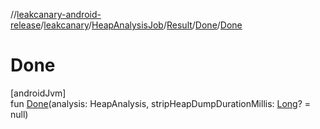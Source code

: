 //[leakcanary-android-release](../../../../../index.md)/[leakcanary](../../../index.md)/[HeapAnalysisJob](../../index.md)/[Result](../index.md)/[Done](index.md)/[Done](-done.md)

# Done

[androidJvm]\
fun [Done](-done.md)(analysis: HeapAnalysis, stripHeapDumpDurationMillis: [Long](https://kotlinlang.org/api/latest/jvm/stdlib/kotlin/-long/index.html)? = null)
